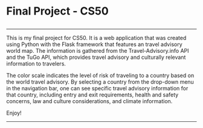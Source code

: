 # Final Project - CS50
##

-----

This is my final project for CS50. It is a web application that was created using Python with the Flask framework that features an travel advisory world map. The information is gathered from the Travel-Advisory.info API and the TuGo API, which provides travel advisory and culturally relevant information to travelers.

The color scale indicates the level of risk of traveling to a country based on the world travel advisory. By selecting a country from the drop-down menu in the navigation bar, one can see specific travel advisory information for that country, including entry and exit requirements, health and safety concerns, law and culture considerations, and climate information.

Enjoy!

-----
